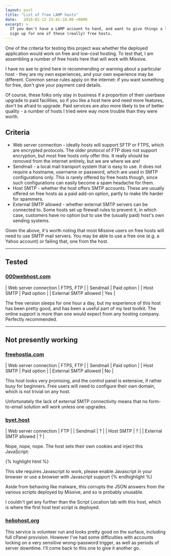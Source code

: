 ```yaml
---
layout: post
title: "List of free LAMP hosts"
date:   2018-02-12 15:41:18:00 +0000
excerpt: >
  If you don't have a LAMP account to hand, and want to give things a low-risk try,
  sign up for one of these (really) free hosts.
---
```


One of the criteria for testing this project was whether the deployed application would
work on free and low-cost hosting. To test that, I am assembling a number of free hosts
here that will work with Missive.

I have no axe to grind here in recommending or warning about a particular host - they
are my own experiences, and your own experience may be different. Common sense rules
apply on the internet: if you want something for free, don't give your payment card
details.

Of course, these folks only stay in business if a proportion of their userbase upgrade
to paid facilities, so if you like a host here and need more features, don't be afraid
to upgrade. Paid services are also more likely to be of better quality - a number of
hosts I tried were way more trouble than they were worth.

## Criteria

* Web server connection - ideally hosts will support SFTP or FTPS, which are encrypted
protocols. The older protocol of FTP does not support encryption, but most free hosts
only offer this. It really should be removed from the internet entirely, but we are
where we are!
* Sendmail - a local mail transport system that is easy to use. It does not require
a hostname, username or password, which are used in SMTP configurations only. This is
rarely offered by free hosts though, since such configurations can easily become a
spam headache for them.
* Host SMTP - whether the host offers SMTP accounts. These are usually offered on
free hosts as a paid add-on option, partly to make life harder for spammers.
* External SMTP allowed - whether external SMTP servers can be connected to. Some
hosts set up firewall rules to prevent it, in which case, customers have no option
but to use the (usually paid) host's own sending systems.

Given the above, it's worth noting that most Missive users on free hosts will need to
use SMTP mail servers. You may be able to use a free one (e.g. a Yahoo account) or
failing that, one from the host.

---

## Tested

### [000webhost.com](https://www.000webhost.com/)

| Web server connection | FTPS, FTP |
| Sendmail | Paid option |
| Host SMTP | Paid option |
| External SMTP allowed | Yes |

The free version sleeps for one hour a day, but my experience of this host has been
pretty good, and has been a useful part of my test toolkit. The online support is
more than one would expect from any hosting company. Perfectly recommended.

---

## Not presently working

### [freehostia.com](https://www.freehostia.com/)

| Web server connection | FTPS, FTP |
| Sendmail | Paid option |
| Host SMTP | Paid option |
| External SMTP allowed | No |

This host looks very promising, and the control panel is extensive, if rather busy for
beginners. Free users will need to configure their own domain, which is not trivial
on any host.

Unfortunately the lack of external SMTP connectivity means that no form-to-email
solution will work unless one upgrades.

### [byet.host](http://byet.host/)

| Web server connection | FTP |
| Sendmail | ? |
| Host SMTP | ? |
| External SMTP allowed | ? |

Nope, nope, nope. The host sets their own cookies and inject this JavaScript:

{% highlight html %}
<html><body><script type="text/javascript" src="/aes.js" ></script><script>function
toNumbers(d){var e=[];d.replace(/(..)/g,function(d){e.push(parseInt(d,16))});return e}
function toHex(){for(var d=[],d=1==arguments.length&&arguments[0].constructor==Array?
arguments[0]:arguments,e="",f=0;f<d.length;f++)e+=(16>d[f]?"0":"")+d[f].toString(16);
return e.toLowerCase()}var a=toNumbers("f655ba9d09a112d4968c63579db590b4"),b=
toNumbers("98344c2eee86c3994890592585b49f80"),c=toNumbers(
"a9c4a3be9b84420c1cf732936c18da0d");document.cookie="__test="+toHex(
slowAES.decrypt(c,2,a,b))+"; expires=Thu, 31-Dec-37 23:55:55 GMT; path=/";
location.href="http://missive-demo.byethost5.com/host_check.php?i=1";</script>
<noscript>This site requires Javascript to work, please enable Javascript
in your browser or use a browser with Javascript support</noscript></body>
</html>
{% endhighlight %}

Aside from behaving like malware, this corrupts the JSON answers from the various
scripts deployed by Missive, and so is probably unusable.

I couldn't get any further than the Script Location tab with this host, which is
where the first host test script is deployed.

### [heliohost.org](https://www.heliohost.org/)

This service is volunteer run and looks pretty good on the surface, including full
cPanel provision. However I've had some difficulties with accounts locking on a
very sensitive wrong-password trigger, as well as periods of server downtime. I'll
come back to this one to give it another go.
